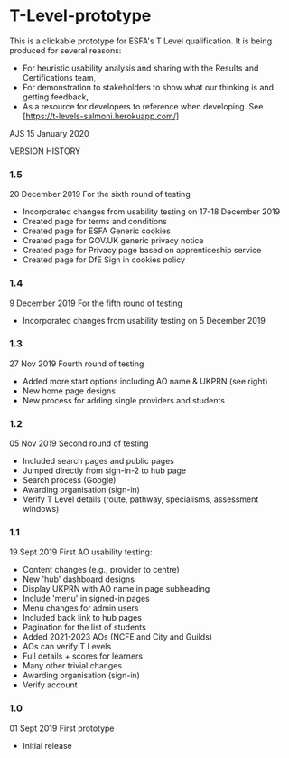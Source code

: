 # T-Level-prototype

This is a clickable prototype for ESFA's T Level qualification. It is being produced for several reasons:

* For heuristic usability analysis and sharing with the Results and Certifications team,
* For demonstration to stakeholders to show what our thinking is and getting feedback,
* As a resource for developers to reference when developing.
See [https://t-levels-salmoni.herokuapp.com/]

AJS
15 January 2020

VERSION HISTORY

### 1.5

20 December 2019	For the sixth round of testing
* Incorporated changes from usability testing on 17-18 December 2019
* Created page for terms and conditions
* Created page for ESFA Generic cookies
* Created page for GOV.UK generic privacy notice
* Created page for Privacy page based on apprenticeship service
* Created page for DfE Sign in cookies policy

### 1.4

9 December 2019	For the fifth round of testing
* Incorporated changes from usability testing on 5 December 2019

### 1.3

27 Nov 2019	Fourth round of testing
* Added more start options including AO name & UKPRN (see right)
* New home page designs
* New process for adding single providers and students

### 1.2 

05 Nov 2019	Second round of testing
* Included search pages and public pages
* Jumped directly from sign-in-2 to hub page
* Search process (Google)
* Awarding organisation (sign-in)
* Verify T Level details (route, pathway, specialisms, assessment windows)

### 1.1	

19 Sept 2019	First AO usability testing:
* Content changes (e.g., provider to centre)
* New 'hub' dashboard designs
* Display UKPRN with AO name in page subheading
* Include 'menu' in signed-in pages
* Menu changes for admin users
* Included back link to hub pages
* Pagination for the list of students
* Added 2021-2023 AOs (NCFE and City and Guilds)
* AOs can verify T Levels
* Full details + scores for learners
* Many other trivial changes
* Awarding organisation (sign-in)
* Verify account

### 1.0	

01 Sept 2019	First prototype
* Initial release
